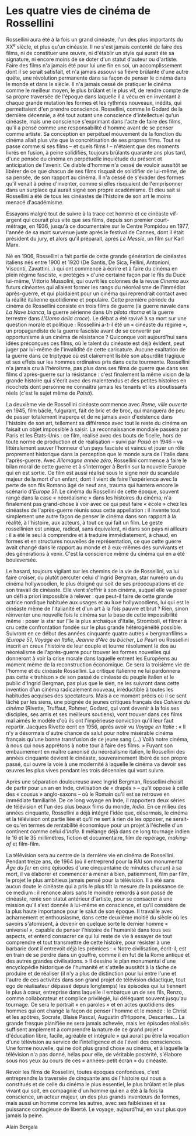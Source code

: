 # Les quatre vies de cinéma de Rossellini

Rossellini aura été à la fois un grand cinéaste, l'un des plus importants du XX<sup>e</sup> siècle, et plus qu'un cinéaste. Il ne s'est jamais contenté de faire des films, ni de constituer une œuvre, ni d'établir un style qui aurait été sa signature, ni encore moins de se doter d'un statut d'auteur ou d'artiste. Faire des films n'a jamais été pour lui une fin en soi, un accomplissement dont il se serait satisfait, et n'a jamais assouvi sa fièvre brûlante d'une autre quête, une révolution permanente dans sa façon de penser le cinéma dans le monde et dans le siècle. Il n'a jamais cessé de pratiquer le cinéma comme le meilleur moyen, le plus brûlant et le plus vif, de rendre compte de sa propre traversée de l'époque dans laquelle il a vécu en en inventant à chaque grande mutation les formes et les rythmes nouveaux, inédits, qui permettaient d'en prendre conscience. Rossellini, comme le Godard de la dernière décennie, a été tout autant une conscience d'intellectuel qu'un cinéaste, mais une conscience s'exprimant dans l'acte de faire des films, qu'il a pensé comme une responsabilité d'homme avant de se penser comme artiste. Sa conception en perpétuel mouvement de la fonction du cinéma allait plus vite que la concrétisation de ses propres films. Tout se passe comme si ses films – et quels films ! – n'étaient que des moments livrés en fusion, à peine solidifiés, toujours brûlants quarante ans plus tard, d'une pensée du cinéma en perpétuelle inquiétude du présent et anticipation de l'avenir. Ce diable d'homme n'a cessé de vouloir aussitôt se libérer de ce que chacun de ses films risquait de solidifier de lui-même, de sa pensée, de son rapport au cinéma. Il n'a cessé de s'évader des formes qu'il venait à peine d'inventer, comme si elles risquaient de l'emprisonner dans un surplace qui aurait signé son propre académisme. Et dieu sait si Rossellini a été de tous les cinéastes de l'histoire de son art le moins menacé d'académisme.

Essayons malgré tout de suivre à la trace cet homme et ce cinéaste vif-argent qui courait plus vite que ses films, depuis son premier court-métrage, en 1936, jusqu'à ce documentaire sur le Centre Pompidou en 1977, l'année de sa mort survenue juste après le festival de Cannes, dont il était président du jury, et alors qu'il préparait, après _Le Messie_, un film sur Karl Marx.

Né en 1906, Rossellini a fait partie de cette grande génération de cinéastes italiens nés entre 1900 et 1920 (De Santis, De Sica, Fellini, Antonioni, Visconti, Zavattini...) qui ont commencé à écrire et à faire du cinéma en plein régime fasciste, « protégés » d'une certaine façon par le fils du Duce lui-même, Vittorio Mussolini, qui ouvrit les colonnes de la revue _Cinema_ aux futurs cinéastes qui allaient former les rangs du néoréalisme de l'immédiat après-guerre, et qui plaidaient pour un cinéma qui reprendrait contact avec la réalité italienne quotidienne et populaire. Cette première période du cinéma de Rossellini consiste en trois films de guerre (la guerre navale dans _La Nave bianca_, la guerre aérienne dans _Un pilota ritorna_ et la guerre terrestre dans _L'Uomo della croce_). Le débat a été ravivé à sa mort sur une question morale et politique : Rossellini a-t-il été un « cinéaste du régime », un propagandiste de la guerre fasciste avant de se convertir par opportunisme à un cinéma de résistance ? Quiconque voit aujourd'hui sans idées préconçues ces films, où le talent du cinéaste est déjà évident, peut juger par lui-même de l'invalidité de cette caricature. Aucune exaltation de la guerre dans ce triptyque où est clairement lisible son absurdité tragique et ses effets sur les hommes ordinaires pris dans cette tourmente. Rossellini n'a jamais cru à l'héroïsme, pas plus dans ses films de guerre que dans ses films d'après-guerre sur la résistance : c'est finalement la même vision de la grande histoire qui s'écrit avec des malentendus et des petites histoires en ricochets dont personne ne connaîtra jamais les tenants et les aboutissants réels (c'est le sujet même de _Paisà_).

La deuxième vie de Rossellini cinéaste commence avec _Rome, ville ouverte_ en 1945, film bâclé, fulgurant, fait de bric et de broc, qui manquera de peu de passer totalement inaperçu et de ne jamais avoir d'existence dans l'histoire de son art, tellement sa différence avec tout le reste du cinéma en faisait un objet impossible à saisir. La reconnaissance mondiale passera par Paris et les États-Unis : ce film, réalisé avec des bouts de ficelle, hors de toute norme de production et de réalisation – suivi par _Paisà_ en 1946 – va littéralement sauver l'honneur d'un pays fasciste et vaincu et jouer un rôle proprement historique dans la perception que le monde aura de l'Italie dans l'après-guerre. Avec _Allemagne année zéro_, Rossellini commence à faire le bilan moral de cette guerre et à s'interroger à Berlin sur la nouvelle Europe qui en est sortie. Ce film est aussi réalisé sous le signe noir du scandale majeur de la mort d'un enfant, dont il vient de faire l'expérience avec la perte de son fils Romano âgé de neuf ans, trauma qui hantera encore le scénario d'_Europe 51_. Le cinéma du Rossellini de cette époque, souvent rangé dans la case « néoréalisme » dans les histoires du cinéma, n'a finalement pas grand-chose à voir avec ce qui peut faire « école » chez les cinéastes de l'après-guerre réunis sous cette appellation : il invente tout simplement une autre façon de penser le cinéma dans son rapport à la réalité, à l'histoire, aux acteurs, à tout ce qui fait un film. Le geste rossellinien est unique, radical, sans équivalent, ni dans son pays ni ailleurs : il a été le seul à comprendre et à traduire immédiatement, à chaud, en formes et en structures nouvelles de représentation, ce que cette guerre avait changé dans le rapport au monde et à eux-mêmes des survivants et des générations à venir. C'est la conscience même du cinéma qui en a été bouleversée.

Le hasard, toujours vigilant sur les chemins de la vie de Rossellini, va lui faire croiser, ou plutôt percuter celui d'Ingrid Bergman, star numéro un du cinéma hollywoodien, le plus éloigné qui soit de ses préoccupations et de son travail de cinéaste. Elle vient s'offrir à son cinéma, auquel elle va poser un défi a priori impossible à relever : que peut-il faire de cette grande actrice nordique habituée aux usages et au luxe hollywoodiens, lui qui est le cinéaste même de l'italianité et d'un art à la fois pauvre et brut ? Rien, sinon réinventer une nouvelle fois le cinéma sur la base de cette impossibilité même : poser la star sur l'île la plus archaïque d'Italie, Stromboli, et filmer à cru cette confrontation fondée sur le plus grande hétérogénéité possible. Suivront en ce début des années cinquante quatre autres « bergmanfilms » (_Europe 51_, _Voyage en Italie_, _Jeanne d'Arc au bûcher_, _La Peur_) où Rossellini inscrit en creux l'histoire de leur couple et tourne résolument le dos au néoréalisme de l'après-guerre pour trouver les formes nouvelles qui donneront à voir la crise morale dans laquelle entrent les Européens au moment même de la reconstruction économique. Ce sera la troisième vie de l'homme et du cinéaste Rossellini. La critique italienne ne lui pardonnera pas cette « trahison » de son passé de cinéaste du peuple italien et le public d'Ingrid Bergman, pas plus que le sien, ne les suivront dans cette invention d'un cinéma radicalement nouveau, irréductible à toutes les habitudes acquises des spectateurs. Mais à ce moment précis où il se sent lâché par les siens, une poignée de jeunes critiques français des _Cahiers du cinéma_ (Rivette, Truffaut, Rohmer, Godard, qui vont devenir à la fois ses disciples, ses amis et ses meilleurs soutiens), vont trouver dans ces films mal aimés le modèle d'où ils ont l'impérieuse conviction qu'il leur faut repartir. Jacques Rivette écrit en 1956, après avoir vu _Voyage en Italie_ : « Il n'y a désormais d'autre chance de salut pour notre misérable cinéma français qu'une bonne transfusion de ce jeune sang (...) Voilà notre cinéma, à nous qui nous apprêtons à notre tour à faire des films. » Fuyant son embaumement en maître canonisé du néoréalisme italien, le Rossellini des années cinquante devient le cinéaste, souverainement libéré de son propre passé, qui ouvre la voie à une modernité à laquelle le cinéma va devoir ses œuvres les plus vives pendant les trois décennies qui vont suivre.

Après une séparation douloureuse avec Ingrid Bergman, Rossellini choisit de partir pour un an en Inde, civilisation de « drapés » – qu'il oppose à celle des « cousus » anglo-saxons – où le Romain qu'il est se retrouve en immédiate familiarité. De ce long voyage en Inde, il rapportera deux séries de télévision et l'un des plus beaux films du monde, _India_. En ce milieu des années cinquante, Rossellini a déjà intégré l'idée que, désormais, le cinéma et la télévision ont partie liée et qu'il ne sert à rien de les opposer, ne serait-ce qu'en termes de rentabilité économique pour un projet à l'échelle d'un continent comme celui d'_India_. Il mélange déjà dans ce long tournage indien le 16 et le 35 millimètres, fiction et documentaire, film de repérage, _making-of_ et film-film.

La télévision sera au centre de la dernière vie en cinéma de Rossellini. Pendant treize ans, de 1964 (où il entreprend pour la RAI son monumental _Âge du fer_ en cinq épisodes d'une cinquantaine de minutes chacun) à sa mort, il va élaborer et commencer à mener à bien, patiemment, film par film, le projet le plus ambitieux jamais pensé pour la télévision. Il a été sans aucun doute le cinéaste qui a pris le plus tôt la mesure de la puissance de ce medium : il renonce alors sans le moindre remords à son passé de cinéaste, renie son statut antérieur d'artiste, pour se consacrer à une mission qu'il s'est donnée à lui-même en conscience, et qu'il considère de la plus haute importance pour le salut de son époque. Il travaille avec acharnement et enthousiasme, dans cette deuxième moitié du siècle où les savoirs s'atomisent, à devenir en quelque sorte le dernier homme « universel », capable de penser l'histoire de l'humanité dans tous ses aspects, et entend consacrer ce qui lui reste de vie à essayer de tout comprendre et tout transmettre de cette histoire, pour résister à une barbarie dont il entrevoit déjà les prémices : « Notre civilisation, écrit-il, est en train de se perdre dans un gouffre, comme il en fut de la Rome antique et des autres grandes civilisations. » Il dessine le plan monumental d'une encyclopédie historique de l'humanité et s'attelle aussitôt à la tâche de produire et de réaliser (il n'y a plus de distinction pour lui entre l'une et l'autre de ces activités dans son grand projet de télévision didactique, tout ego de réalisateur dépassé depuis longtemps) les épisodes qui lui tiennent le plus à cœur, entreprise dans laquelle il embarque un de ses fils, Renzo, comme collaborateur et complice privilégié, lui déléguant souvent jusqu'au tournage. Ce sera le portrait « en paroles » et en actes quotidiens des hommes qui ont changé la façon de penser l'homme et le monde : le Christ et les apôtres, Socrate, Blaise Pascal, Augustin d'Hippone, Descartes... La grande fresque planifiée ne sera jamais achevée, mais les épisodes réalisés suffisent amplement à comprendre la nature de ce grand projet « d'éducation libre, facile, agréable et intégrale » qui aurait pu être la vocation d'une télévision au service de l'intelligence et de l'éveil des consciences. Une forme nouvelle, qui ne doit plus grand chose au cinéma, et à laquelle la télévision n'a pas donné, hélas pour elle, de véritable postérité, s'élabore sous nos yeux au cours de ces « années-petit écran » du cinéaste.

Revoir les films de Rossellini, toutes époques confondues, c'est entreprendre la traversée de cinquante ans de l'histoire qui nous a constitués et de celle du cinéma le plus essentiel, le plus brûlant et le plus vivant qui soit, en compagnie d'un homme qui en a été à la fois la conscience, un acteur majeur, un des plus grands inventeurs de formes, mais aussi un homme comme les autres, avec ses faiblesses et sa puissance contagieuse de liberté. Le voyage, aujourd'hui, en vaut plus que jamais la peine.

Alain Bergala
